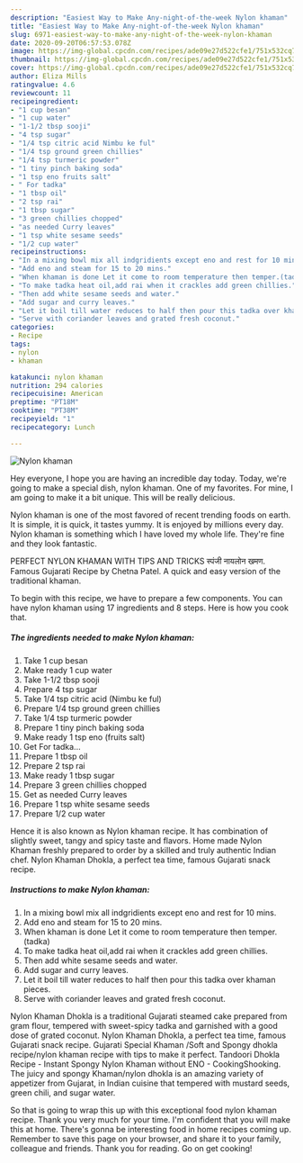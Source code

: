```yaml
---
description: "Easiest Way to Make Any-night-of-the-week Nylon khaman"
title: "Easiest Way to Make Any-night-of-the-week Nylon khaman"
slug: 6971-easiest-way-to-make-any-night-of-the-week-nylon-khaman
date: 2020-09-20T06:57:53.078Z
image: https://img-global.cpcdn.com/recipes/ade09e27d522cfe1/751x532cq70/nylon-khaman-recipe-main-photo.jpg
thumbnail: https://img-global.cpcdn.com/recipes/ade09e27d522cfe1/751x532cq70/nylon-khaman-recipe-main-photo.jpg
cover: https://img-global.cpcdn.com/recipes/ade09e27d522cfe1/751x532cq70/nylon-khaman-recipe-main-photo.jpg
author: Eliza Mills
ratingvalue: 4.6
reviewcount: 11
recipeingredient:
- "1 cup besan"
- "1 cup water"
- "1-1/2 tbsp sooji"
- "4 tsp sugar"
- "1/4 tsp citric acid Nimbu ke ful"
- "1/4 tsp ground green chillies"
- "1/4 tsp turmeric powder"
- "1 tiny pinch baking soda"
- "1 tsp eno fruits salt"
- " For tadka"
- "1 tbsp oil"
- "2 tsp rai"
- "1 tbsp sugar"
- "3 green chillies chopped"
- "as needed Curry leaves"
- "1 tsp white sesame seeds"
- "1/2 cup water"
recipeinstructions:
- "In a mixing bowl mix all indgridients except eno and rest for 10 mins."
- "Add eno and steam for 15 to 20 mins."
- "When khaman is done Let it come to room temperature then temper.(tadka)"
- "To make tadka heat oil,add rai when it crackles add green chillies."
- "Then add white sesame seeds and water."
- "Add sugar and curry leaves."
- "Let it boil till water reduces to half then pour this tadka over khaman pieces."
- "Serve with coriander leaves and grated fresh coconut."
categories:
- Recipe
tags:
- nylon
- khaman

katakunci: nylon khaman 
nutrition: 294 calories
recipecuisine: American
preptime: "PT18M"
cooktime: "PT38M"
recipeyield: "1"
recipecategory: Lunch

---
```



![Nylon khaman](https://img-global.cpcdn.com/recipes/ade09e27d522cfe1/751x532cq70/nylon-khaman-recipe-main-photo.jpg)

Hey everyone, I hope you are having an incredible day today. Today, we're going to make a special dish, nylon khaman. One of my favorites. For mine, I am going to make it a bit unique. This will be really delicious.

Nylon khaman is one of the most favored of recent trending foods on earth. It is simple, it is quick, it tastes yummy. It is enjoyed by millions every day. Nylon khaman is something which I have loved my whole life. They're fine and they look fantastic.

PERFECT NYLON KHAMAN WITH TIPS AND TRICKS स्पंजी नायलोन खमण. Famous Gujarati Recipe by Chetna Patel. A quick and easy version of the traditional khaman.


To begin with this recipe, we have to prepare a few components. You can have nylon khaman using 17 ingredients and 8 steps. Here is how you cook that.

<!--inarticleads1-->

##### The ingredients needed to make Nylon khaman:

1. Take 1 cup besan
1. Make ready 1 cup water
1. Take 1-1/2 tbsp sooji
1. Prepare 4 tsp sugar
1. Take 1/4 tsp citric acid (Nimbu ke ful)
1. Prepare 1/4 tsp ground green chillies
1. Take 1/4 tsp turmeric powder
1. Prepare 1 tiny pinch baking soda
1. Make ready 1 tsp eno (fruits salt)
1. Get  For tadka...
1. Prepare 1 tbsp oil
1. Prepare 2 tsp rai
1. Make ready 1 tbsp sugar
1. Prepare 3 green chillies chopped
1. Get as needed Curry leaves
1. Prepare 1 tsp white sesame seeds
1. Prepare 1/2 cup water


Hence it is also known as Nylon khaman recipe. It has combination of slightly sweet, tangy and spicy taste and flavors. Home made Nylon Khaman freshly prepared to order by a skilled and truly authentic Indian chef. Nylon Khaman Dhokla, a perfect tea time, famous Gujarati snack recipe. 

<!--inarticleads2-->

##### Instructions to make Nylon khaman:

1. In a mixing bowl mix all indgridients except eno and rest for 10 mins.
1. Add eno and steam for 15 to 20 mins.
1. When khaman is done Let it come to room temperature then temper.(tadka)
1. To make tadka heat oil,add rai when it crackles add green chillies.
1. Then add white sesame seeds and water.
1. Add sugar and curry leaves.
1. Let it boil till water reduces to half then pour this tadka over khaman pieces.
1. Serve with coriander leaves and grated fresh coconut.


Nylon Khaman Dhokla is a traditional Gujarati steamed cake prepared from gram flour, tempered with sweet-spicy tadka and garnished with a good dose of grated coconut. Nylon Khaman Dhokla, a perfect tea time, famous Gujarati snack recipe. Gujarati Special Khaman /Soft and Spongy dhokla recipe/nylon khaman recipe with tips to make it perfect. Tandoori Dhokla Recipe - Instant Spongy Nylon Khaman without ENO - CookingShooking. The juicy and spongy Khaman/nylon dhokla is an amazing variety of appetizer from Gujarat, in Indian cuisine that tempered with mustard seeds, green chili, and sugar water. 

So that is going to wrap this up with this exceptional food nylon khaman recipe. Thank you very much for your time. I'm confident that you will make this at home. There's gonna be interesting food in home recipes coming up. Remember to save this page on your browser, and share it to your family, colleague and friends. Thank you for reading. Go on get cooking!

